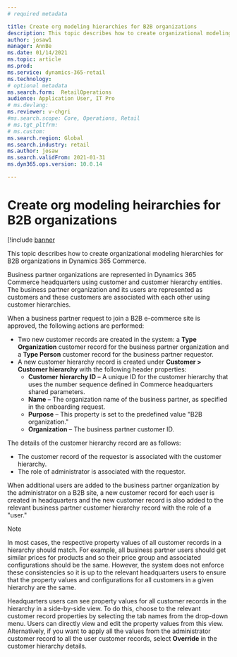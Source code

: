 ```yaml
---
# required metadata

title: Create org modeling hierarchies for B2B organizations
description: This topic describes how to create organizational modeling hierarchies for B2B organizations.
author: josaw1
manager: AnnBe
ms.date: 01/14/2021
ms.topic: article
ms.prod: 
ms.service: dynamics-365-retail
ms.technology: 
# optional metadata
ms.search.form:  RetailOperations
audience: Application User, IT Pro
# ms.devlang: 
ms.reviewer: v-chgri
#ms.search.scope: Core, Operations, Retail
# ms.tgt_pltfrm: 
# ms.custom: 
ms.search.region: Global
ms.search.industry: retail
ms.author: josaw
ms.search.validFrom: 2021-01-31
ms.dyn365.ops.version: 10.0.14

---
```


# Create org modeling heirarchies for B2B organizations

[!include [banner](../../includes/banner.md)

This topic describes how to create organizational modeling hierarchies for B2B organizations in Dynamics 365 Commerce.

Business partner organizations are represented in Dynamics 365 Commerce headquarters using customer and customer hierarchy entities. The business partner organization and its users are represented as customers and these customers are associated with each other using customer hierarchies.

When a business partner request to join a B2B e-commerce site is approved, the following actions are performed:

- Two new customer records are created in the system: a **Type Organization** customer record for the business partner organization and a **Type Person** customer record for the business partner requestor.
- A new customer hierarchy record is created under **Customer \> Customer hierarchy** with the following header properties:
    - **Customer hierarchy ID** – A unique ID for the customer hierarchy that uses the number sequence defined in Commerce headquarters shared parameters.
    - **Name** – The organization name of the business partner, as specified in the onboarding request.
    - **Purpose** – This property is set to the predefined value "B2B organization."
    - **Organization** – The business partner customer ID.

The details of the customer hierarchy record are as follows:
- The customer record of the requestor is associated with the customer hierarchy.
- The role of administrator is associated with the requestor.

When additional users are added to the business partner organization by the administrator on a B2B site, a new customer record for each user is created in headquarters and the new customer record is also added to the relevant business partner customer hierarchy record with the role of a "user."

> [!NOTE]
> In most cases, the respective property values of all customer records in a hierarchy should match. For example, all business partner users should get similar prices for products and so their price group and associated configurations should be the same. However, the system does not enforce these consistencies so it is up to the relevant headquarters users to ensure that the property values and configurations for all customers in a given hierarchy are the same.

Headquarters users can see property values for all customer records in the hierarchy in a side-by-side view. To do this, choose to the relevant customer record properties by selecting the tab names from the drop-down menu. Users can directly view and edit the property values from this view. Alternatively, if you want to apply all the values from the administrator customer record to all the user customer records, select **Override** in the customer hierarchy details.

